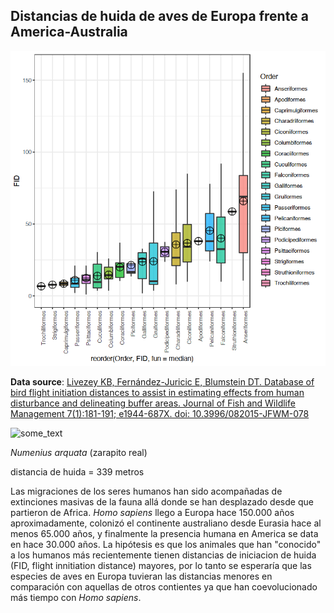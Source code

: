 ## Distancias de huida de aves de Europa frente a America-Australia

<img src="otherfiles/fear order.png" alt="some_text">

**Data source**: 
<a href="http://nebula.wsimg.com/dae0dfa4f6186d775ad7fe73080fdb7f?AccessKeyId=AF775D103BAAD321910E&disposition=0&alloworigin=1">Livezey KB, Fernández-Juricic E, Blumstein DT. Database of bird flight initiation distances to assist in estimating effects from human disturbance and delineating buffer areas. Journal of Fish and Wildlife Management 7(1):181-191; e1944-687X. doi: 10.3996/082015-JFWM-078</a>


<img src="http://www.planetofbirds.com/wp-content/uploads/2011/06/Curlew.gif" alt="some_text">

<i>Numenius arquata</i> (zarapito real) 
<p>
distancia de huida = 339 metros
<p>
Las migraciones de los seres humanos han sido acompañadas de extinciones masivas de la fauna allá donde se han desplazado desde que partieron de Africa. <i>Homo sapiens</i> llego a Europa hace 150.000 años aproximadamente, colonizó el continente australiano desde Eurasia hace al menos 65.000 años, y finalmente la presencia humana en America se data en hace 30.000 años. La hipótesis es que los animales que han "conocido" a los humanos más recientemente tienen distancias de iniciacion de huida (FID, flight innitiation distance) mayores, por lo tanto se esperaría que las especies de aves en Europa tuvieran las distancias menores en comparación con aquellas de otros contientes ya que han coevolucionado más tiempo con <i>Homo sapiens</i>.
